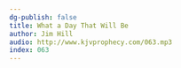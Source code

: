 ```yaml
---
dg-publish: false
title: What a Day That Will Be
author: Jim Hill
audio: http://www.kjvprophecy.com/063.mp3
index: 063
---
```


